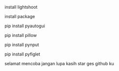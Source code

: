 install lightshoot

install package 

pip install pyautogui

pip install pillow

pip install pynput

pip install pyfiglet

selamat mencoba jangan lupa kasih star ges github ku 
